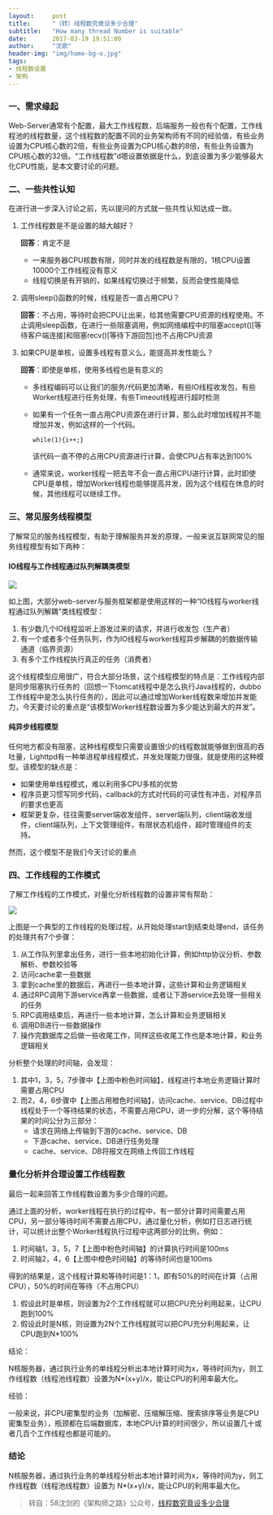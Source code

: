 ```yaml
---
layout:     post
title:      "（转）线程数究竟设多少合理"
subtitle:   "How many thread Number is suitable"
date:       2017-03-19 19:51:00
author:     "沈歌"
header-img: "img/home-bg-o.jpg"
tags:
- 线程数设置
- 架构
---
```



### 一、需求缘起

Web-Server通常有个配置，最大工作线程数，后端服务一般也有个配置，工作线程池的线程数量，这个线程数的配置不同的业务架构师有不同的经验值，有些业务设置为CPU核心数的2倍，有些业务设置为CPU核心数的8倍，有些业务设置为CPU核心数的32倍。“工作线程数”d嗯设置依据是什么，到底设置为多少能够最大化CPU性能，是本文要讨论的问题。

### 二、一些共性认知

在进行进一步深入讨论之前，先以提问的方式就一些共性认知达成一致。

1. 工作线程数是不是设置的越大越好？

	**回答**：肯定不是
	
	- 一来服务器CPU核数有限，同时并发的线程数是有限的，1核CPU设置10000个工作线程没有意义
	- 线程切换是有开销的，如果线程切换过于频繁，反而会使性能降低

2. 调用sleep()函数的时候，线程是否一直占用CPU？

	**回答**：不占用，等待时会把CPU让出来，给其他需要CPU资源的线程使用。不止调用sleep函数，在进行一些阻塞调用，例如网络编程中的阻塞accept()[等待客户端连接]和阻塞recv()[等待下游回包]也不占用CPU资源

3. 如果CPU是单核，设置多线程有意义么，能提高并发性能么？

	**回答**：即使是单核，使用多线程也是有意义的
	
	- 多线程编码可以让我们的服务/代码更加清晰，有些IO线程收发包，有些Worker线程进行任务处理，有些Timeout线程进行超时检测
	- 如果有一个任务一直占用CPU资源在进行计算，那么此时增加线程并不能增加并发，例如这样的一个代码。

		```
		while(1){i++;}
		```
		该代码一直不停的占用CPU资源进行计算，会使CPU占有率达到100%
		
	 - 通常来说，worker线程一把去年不会一直占用CPU进行计算，此时即使CPU是单核，增加Worker线程也能够提高并发，因为这个线程在休息的时候，其他线程可以继续工作。
	 
### 三、常见服务线程模型

了解常见的服务线程模型，有助于理解服务并发的原理，一般来说互联网常见的服务线程模型有如下两种：

#### IO线程与工作线程通过队列解耦类模型

![](http://shenpengyan.github.io/img/in-post/how-many-thread-number-is-suitable/pic1.jpeg)

如上图，大部分web-server与服务框架都是使用这样的一种“IO线程与worker线程通过队列解耦”类线程模型：

1. 有少数几个IO线程监听上游发过来的请求，并进行收发包（生产者）
2. 有一个或者多个任务队列，作为IO线程与worker线程异步解耦的的数据传输通道（临界资源）
3. 有多个工作线程执行真正的任务（消费者）

这个线程模型应用很广，符合大部分场景，这个线程模型的特点是：工作线程内部是同步阻塞执行任务的（回想一下tomcat线程中是怎么执行Java线程的，dubbo工作线程中是怎么执行任务的），因此可以通过增加Worker线程数来增加并发能力，今天要讨论的重点是“该模型Worker线程数设置为多少能达到最大的并发”。

#### 纯异步线程模型

任何地方都没有阻塞，这种线程模型只需要设置很少的线程数就能够做到很高的吞吐量，Lighttpd有一种单进程单线程模式，并发处理能力很强，就是使用的这种模型。该模型的缺点是：

- 如果使用单线程模式，难以利用多CPU多核的优势
- 程序员更习惯写同步代码，callback的方式对代码的可读性有冲击，对程序员的要求也更高
- 框架更复杂，往往需要server端收发组件，server端队列，client端收发组件，client端队列，上下文管理组件，有限状态机组件，超时管理组件的支持。

然而，这个模型不是我们今天讨论的重点

### 四、工作线程的工作模式

了解工作线程的工作模式，对量化分析线程数的设置非常有帮助：

![](http://shenpengyan.github.io/img/in-post/how-many-thread-number-is-suitable/pic2.png)

上图是一个典型的工作线程的处理过程，从开始处理start到结束处理end，该任务的处理共有7个步骤：

1. 从工作队列里拿出任务，进行一些本地初始化计算，例如http协议分析、参数解析、参数校验等
2. 访问cache拿一些数据
3. 拿到cache里的数据后，再进行一些本地计算，这些计算和业务逻辑相关
4. 通过RPC调用下游service再拿一些数据，或者让下游service去处理一些相关的任务
5. RPC调用结束后，再进行一些本地计算，怎么计算和业务逻辑相关 
6. 调用DB进行一些数据操作
7. 操作完数据库之后做一些收尾工作，同样这些收尾工作也是本地计算，和业务逻辑相关

分析整个处理的时间轴，会发现：

1. 其中1，3，5，7步骤中【上图中粉色时间轴】，线程进行本地业务逻辑计算时需要占用CPU
2. 而2，4，6步骤中【上图占用橙色时间轴】，访问cache、service、DB过程中线程处于一个等待结果的状态，不需要占用CPU，进一步的分解，这个等待结果的时间公分为三部分：
	- 请求在网络上传输到下游的cache、service、DB
	- 下游cache、service、DB进行任务处理
	- cache、service、DB将报文在网络上传回工作线程

### 量化分析并合理设置工作线程数

最后一起来回答工作线程数设置为多少合理的问题。

通过上面的分析，worker线程在执行的过程中，有一部分计算时间需要占用CPU，另一部分等待时间不需要占用CPU，通过量化分析，例如打日志进行统计，可以统计出整个Worker线程执行过程中这两部分的比例，例如：

1. 时间轴1，3，5，7【上图中粉色时间轴】的计算执行时间是100ms
2. 时间轴2，4，6【上图中橙色时间轴】的等待时间也是100ms

得到的结果是，这个线程计算和等待时间是1：1，即有50%的时间在计算（占用CPU），50%的时间在等待（不占用CPU）

1. 假设此时是单核，则设置为2个工作线程就可以把CPU充分利用起来，让CPU跑到100%
2. 假设此时是N核，则设置为2N个工作线程就可以把CPU充分利用起来，让CPU跑到N*100%

结论：

N核服务器，通过执行业务的单线程分析出本地计算时间为x，等待时间为y，则工作线程数（线程池线程数）设置为N*(x+y)/x，能让CPU的利用率最大化。

经验：

一般来说，非CPU密集型的业务（加解密、压缩解压缩、搜索排序等业务是CPU密集型业务），瓶颈都在后端数据库，本地CPU计算的时间很少，所以设置几十或者几百个工作线程也都是可能的。

### 结论

N核服务器，通过执行业务的单线程分析出本地计算时间为x，等待时间为y，则工作线程数（线程池线程数）设置为 N*(x+y)/x，能让CPU的利用率最大化。


> 转自：58沈剑的《架构师之路》公众号，[线程数究竟设多少合理](http://mp.weixin.qq.com/s?__biz=MjM5ODYxMDA5OQ==&mid=404369373&idx=1&sn=cab2ac9ec0edf92e744a2329662b16cd&scene=21#wechat_redirect)

	 
	 
	

